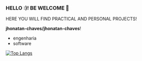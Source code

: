 ### HELLO :)! BE WELCOME 👋
HERE YOU WILL FIND PRACTICAL AND PERSONAL PROJECTS!

**jhonatan-chaves/jhonatan-chaves**!

<ul>
  <li>engenharia</li>
  <li>software</li>
</ul>

[![Top Langs](https://github-readme-stats.vercel.app/api/top-langs/?username=jhonatan-chaves)](https://github.com/anuraghazra/github-readme-stats)




